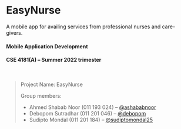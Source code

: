 # EasyNurse
A mobile app for availing services from professional nurses and care-givers.

#### Mobile Application Development
#### CSE 4181(A) &ndash; Summer 2022 trimester

<br>

> Project Name: EasyNurse
> 
> Group members:
> - Ahmed Shabab Noor (011 193 024) &ndash; [@ashababnoor](https://www.github.com/ashababnoor)
> - Debopom Sutradhar (011 201 046) &ndash; [@debopom](https://www.github.com/Debopom)
> - Sudipto Mondal (011 201 184) &ndash; [@sudiptomondal25](https://www.github.com/SudiptoMondal25)

